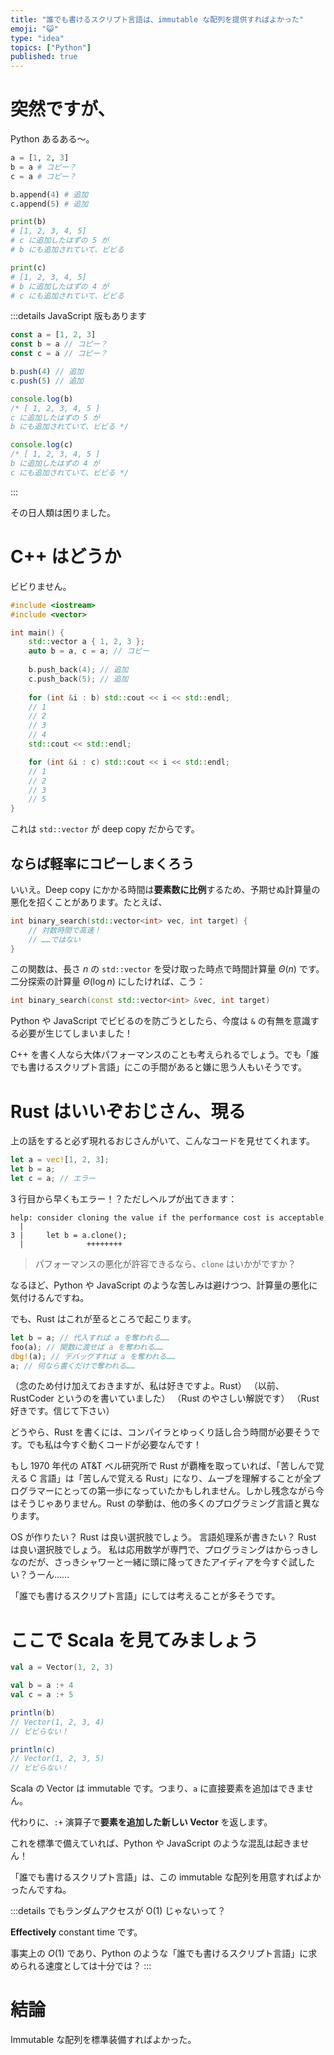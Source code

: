 ```yaml
---
title: "誰でも書けるスクリプト言語は、immutable な配列を提供すればよかった"
emoji: "😺"
type: "idea"
topics: ["Python"]
published: true
---
```


# 突然ですが、

Python あるある〜。

```python
a = [1, 2, 3]
b = a # コピー？
c = a # コピー？

b.append(4) # 追加
c.append(5) # 追加

print(b)
# [1, 2, 3, 4, 5]
# c に追加したはずの 5 が
# b にも追加されていて、ビビる

print(c)
# [1, 2, 3, 4, 5]
# b に追加したはずの 4 が
# c にも追加されていて、ビビる
```

:::details JavaScript 版もあります
```javascript
const a = [1, 2, 3]
const b = a // コピー？
const c = a // コピー？

b.push(4) // 追加
c.push(5) // 追加

console.log(b)
/* [ 1, 2, 3, 4, 5 ]
c に追加したはずの 5 が
b にも追加されていて、ビビる */

console.log(c)
/* [ 1, 2, 3, 4, 5 ]
b に追加したはずの 4 が
c にも追加されていて、ビビる */
```
:::

その日人類は困りました。

# C++ はどうか
ビビりません。
```cpp
#include <iostream>
#include <vector>

int main() {
    std::vector a { 1, 2, 3 };
    auto b = a, c = a; // コピー
    
    b.push_back(4); // 追加
    c.push_back(5); // 追加
    
    for (int &i : b) std::cout << i << std::endl;
    // 1
    // 2
    // 3
    // 4
    std::cout << std::endl;

    for (int &i : c) std::cout << i << std::endl;
    // 1
    // 2
    // 3
    // 5
}
```

これは `std::vector` が deep copy だからです。

## ならば軽率にコピーしまくろう

いいえ。Deep copy にかかる時間は**要素数に比例**するため、予期せぬ計算量の悪化を招くことがあります。たとえば、

```cpp
int binary_search(std::vector<int> vec, int target) {
    // 対数時間で高速！
    // ……ではない
}
```

この関数は、長さ $n$ の `std::vector` を受け取った時点で時間計算量 $\Theta(n)$ です。
二分探索の計算量 $\Theta(\log n)$ にしたければ、こう：

```cpp
int binary_search(const std::vector<int> &vec, int target)
```

Python や JavaScript でビビるのを防ごうとしたら、今度は `&` の有無を意識する必要が生じてしまいました！

C++ を書く人なら大体パフォーマンスのことも考えられるでしょう。でも「誰でも書けるスクリプト言語」にこの手間があると嫌に思う人もいそうです。

# Rust はいいぞおじさん、現る

上の話をすると必ず現れるおじさんがいて、こんなコードを見せてくれます。

```rust
let a = vec![1, 2, 3];
let b = a;
let c = a; // エラー
```

3 行目から早くもエラー！？ただしヘルプが出てきます：

```
help: consider cloning the value if the performance cost is acceptable
  |
3 |     let b = a.clone();
  |              ++++++++
```

> パフォーマンスの悪化が許容できるなら、`clone` はいかがですか？

なるほど、Python や JavaScript のような苦しみは避けつつ、計算量の悪化に気付けるんですね。

でも、Rust はこれが至るところで起こります。
```rust
let b = a; // 代入すれば a を奪われる……
foo(a); // 関数に渡せば a を奪われる……
dbg!(a); // デバッグすれば a を奪われる……
a; // 何なら書くだけで奪われる……
```
（念のため付け加えておきますが、私は好きですよ。Rust）
（以前、RustCoder というのを書いていました）
（Rust のやさしい解説です）
（Rust 好きです。信じて下さい）

どうやら、Rust を書くには、コンパイラとゆっくり話し合う時間が必要そうです。でも私は今すぐ動くコードが必要なんです！

もし 1970 年代の AT&T ベル研究所で Rust が覇権を取っていれば、「苦しんで覚える C 言語」は「苦しんで覚える Rust」になり、ムーブを理解することが全プログラマーにとっての第一歩になっていたかもしれません。しかし残念ながら今はそうじゃありません。Rust の挙動は、他の多くのプログラミング言語と異なります。

OS が作りたい？ Rust は良い選択肢でしょう。
言語処理系が書きたい？ Rust は良い選択肢でしょう。
私は応用数学が専門で、プログラミングはからっきしなのだが、さっきシャワーと一緒に頭に降ってきたアイディアを今すぐ試したい？うーん……

「誰でも書けるスクリプト言語」にしては考えることが多そうです。

# ここで Scala を見てみましょう

```scala
val a = Vector(1, 2, 3)

val b = a :+ 4
val c = a :+ 5

println(b)
// Vector(1, 2, 3, 4)
// ビビらない！

println(c)
// Vector(1, 2, 3, 5)
// ビビらない！
```

Scala の Vector は immutable です。つまり、`a` に直接要素を追加はできません。

代わりに、`:+` 演算子で**要素を追加した新しい Vector** を返します。

これを標準で備えていれば、Python や JavaScript のような混乱は起きません！

「誰でも書けるスクリプト言語」は、この immutable な配列を用意すればよかったんですね。

:::details でもランダムアクセスが O(1) じゃないって？

**Effectively** constant time です。

事実上の $O(1)$ であり、Python のような「誰でも書けるスクリプト言語」に求められる速度としては十分では？
:::

# 結論

Immutable な配列を標準装備すればよかった。

